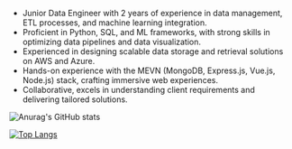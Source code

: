 - Junior Data Engineer with 2 years of experience in data management, ETL processes, and machine learning integration.
- Proficient in Python, SQL, and ML frameworks, with strong skills in optimizing data pipelines and data visualization.
- Experienced in designing scalable data storage and retrieval solutions on AWS and Azure.
- Hands-on experience with the MEVN (MongoDB, Express.js, Vue.js, Node.js) stack, crafting immersive web experiences.
- Collaborative, excels in understanding client requirements and delivering tailored solutions.

![Anurag's GitHub stats](https://github-readme-stats.vercel.app/api?username=MelakuAlehegn&show_icons=true&bg_color=00000000)


[![Top Langs](https://github-readme-stats.vercel.app/api/top-langs/?username=MelakuAlehegn&hide=javascript,html)](https://github.com/anuraghazra/github-readme-stats)
<!---
MelakuAlehegn/MelakuAlehegn
--->

